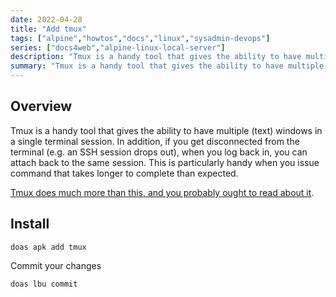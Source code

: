 ```yaml
---
date: 2022-04-28
title: "Add tmux"
tags: ["alpine","howtos","docs","linux","sysadmin-devops"]
series: ["docs4web","alpine-linux-local-server"]
description: "Tmux is a handy tool that gives the ability to have multiple (text) windows in a single terminal session, as well as persisting your session in case of disconnect."
summary: "Tmux is a handy tool that gives the ability to have multiple (text) windows in a single terminal session, as well as persisting your session in case of disconnect."
---
```


## Overview

Tmux is a handy tool that gives the ability to have multiple (text) windows in a single terminal session. In addition, if you get disconnected from the terminal (e.g. an SSH session drops out), when you log back in, you can attach back to the same session. This is particularly handy when you issue command that takes longer to complete than expected.

[Tmux does much more than this, and you probably ought to read about it](https://github.com/tmux/tmux/wiki).

## Install

``` shell
doas apk add tmux
```

Commit your changes

```shell
doas lbu commit
```

